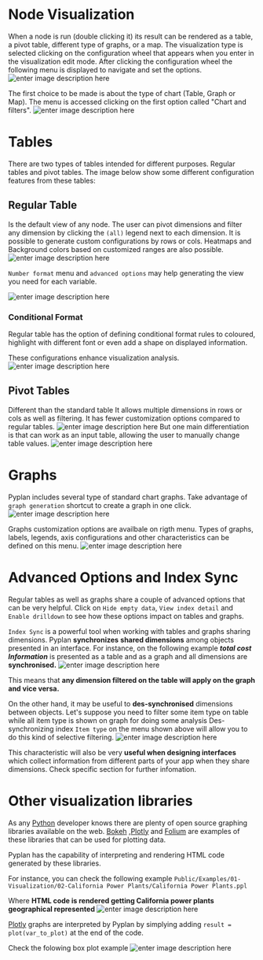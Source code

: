 # Node Visualization
When a node is run (double clicking it) its result can be rendered as a table, a pivot table, different type of graphs, or a map.
The visualization type is selected clicking on the configuration wheel that appears when you enter in the visualization edit mode. After clicking the configuration wheel the following menu is displayed to navigate and set the options.
![enter image description here](http://img.pyplan.org/viz-edit2.png)

The first choice to be made is about the type of chart (Table, Graph or Map). The menu is accessed clicking on the first option called "Chart and filters".
![enter image description here](http://img.pyplan.org/viz-viz-type1.png)


# Tables
There are two types of tables intended for different purposes. 
Regular tables and pivot tables.
The image below show some different configuration features from these tables:


## Regular Table
Is the default view of any node. The user can pivot dimensions and filter any dimension by clicking the `(all)` legend next to each dimension.
It is possible to generate custom configurations by rows or cols. Heatmaps and Background colors based on customized ranges are also possible.
 ![enter image description here](http://img.pyplan.org/viz-table-standard.png)
 
`Number format` menu and `advanced options` may help generating the view you need for each variable.

![enter image description here](http://img.pyplan.org/Vizua_tables_format.png)

### Conditional Format
Regular table has the option of defining conditional format rules to coloured, highlight with different font or even add a shape on displayed information.


These configurations enhance visualization analysis.
![enter image description here](http://img.pyplan.org/Vizua_cond_formatnew.png)
## Pivot Tables
Different than the standard table It allows multiple dimensions in rows or cols as well as filtering.
It has fewer customization options compared to regular tables.
![enter image description here](http://img.pyplan.org/viz-tables-dif1.png)
But one main differentiation is that can work as an input table, allowing the user to manually change table values.
![enter image description here](http://img.pyplan.org/viz-edit-table.png)
# Graphs
Pyplan includes several type of standard chart graphs.
Take advantage of  `graph generation`  shortcut to create a graph in one click.
![enter image description here](http://img.pyplan.org/Visua_table_n_graph.png)

Graphs customization options are availbale on rigth menu. 
Types of graphs, labels, legends, axis configurations and other characteristics can be defined on this menu. ![enter image description here](http://img.pyplan.org/Visua_graph_cust.png)
# Advanced Options and Index Sync

Regular tables as well as graphs share a couple of advanced options that can be very helpful. 
Click on  `Hide empty data`,  `View index detail` and  `Enable drilldown` to see how these options impact on tables and graphs.

`Index Sync` is a powerful tool when working with tables and graphs sharing dimensions.
Pyplan **synchronizes** **shared dimensions** among objects presented in an interface.
For instance, on the following example ***total cost Information*** is presented as a table and as a graph and all dimensions are **synchronised.**
![enter image description here](http://img.pyplan.org/Visua_index_sync.png)

This means that **any dimension filtered on the table will apply on the graph and vice versa.**

On the other hand, it may be useful to **des-synchronised** dimensions between objects. 
Let's suppose you need to filter some item type on table while all item type is shown on graph for doing some analysis
Des-synchronizing index `Item type` on the menu shown above will allow you to do this kind of selective filtering.
![enter image description here](http://img.pyplan.org/Visua_index_des_sync.png)

This characteristic will also be very **useful when designing interfaces** which collect  information from different parts of your app when they share dimensions.
Check specific section for further infomation.

# Other visualization libraries

As any [Python](https://www.python.org/) developer knows there are plenty of open source graphing libraries available on the web. [Bokeh](https://bokeh.pydata.org/en/latest/)  ,[Plotly](https://plot.ly/python/) and [Folium](https://pypi.org/project/folium/) are examples of these libraries that can be used for plotting data.

Pyplan has the capability of interpreting and rendering HTML code generated by these libraries.

For instance, you can check the following example
`Public/Examples/01-Visualization/02-California Power Plants/California Power Plants.ppl`

Where **HTML code is rendered getting California power plants geographical represented**
![enter image description here](http://img.pyplan.org/Visua_folium.png)

[Plotly](https://plot.ly/python/) graphs are interpreted by Pyplan by simplying adding  `result = plot(var_to_plot)`  at the end of the code.

Check the folowing box plot example
![enter image description here](http://img.pyplan.org/Visua_box_plot.png)
<!--stackedit_data:
eyJoaXN0b3J5IjpbMjEyNjM3NTQ2MSwtMTQzNjEyMjc1LC0yMD
g4MTE5NDMzLC00Njk4OTk1NzksLTEyNzM5NDY4NDMsMjAzNTQ0
NDYxNywxODMxMzY2ODc4LDE0NDQ0NTY2MzQsLTEyMTc5OTIxMT
UsLTEzMDY5ODA0MjgsLTg3NjU4NTkwNSwtMTMxNDU4NzA1NCwt
MTQyODUwMzcwNCwtMjc3Nzc3ODE5LDEwNTEzMjI4NjMsLTE4OD
QyMzA4NzMsODExNTI2Njc0LDExNTQzMjM5ODYsMzA3NzExOTI1
LDQ1MzkxOTMwNl19
-->